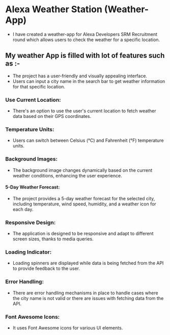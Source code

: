 # Alexa Weather Station (Weather-App)
- I have created a weather-app for Alexa Developers SRM Recruitment round which allows users to check the weather for a specific location.
##  My weather App is filled with lot of features such as :-
- The project has a user-friendly and visually appealing interface.
- Users can input a city name in the search bar to get weather information for that specific location.
### Use Current Location:
- There's an option to use the user's current location to fetch weather data based on their GPS coordinates.
### Temperature Units:
- Users can switch between Celsius (°C) and Fahrenheit (°F) temperature units.
### Background Images:
- The background image changes dynamically based on the current weather conditions, enhancing the user experience.
#### 5-Day Weather Forecast:
- The project provides a 5-day weather forecast for the selected city, including temperature, wind speed, humidity, and a weather icon for each day.
### Responsive Design:
- The application is designed to be responsive and adapt to different screen sizes, thanks to media queries.
### Loading Indicator:
- Loading spinners are displayed while data is being fetched from the API to provide feedback to the user.
### Error Handling:
- There are error handling mechanisms in place to handle cases where the city name is not valid or there are issues with fetching data from the API.
### Font Awesome Icons:
- It uses Font Awesome icons for various UI elements.
